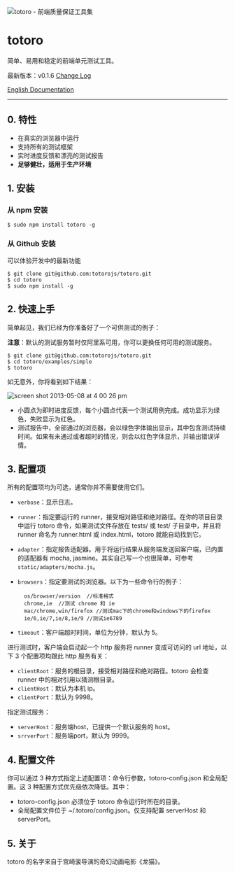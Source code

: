 ![totoro - 前端质量保证工具集](https://f.cloud.github.com/assets/340282/401517/4563cedc-a8dd-11e2-814d-36494351adfa.jpg)

# totoro

简单、易用和稳定的前端单元测试工具。

最新版本：v0.1.6 [Change Log](https://github.com/totorojs/totoro/wiki/change-log)

[English Documentation](README.en.md)

---

## 0. 特性

- 在真实的浏览器中运行
- 支持所有的测试框架
- 实时进度反馈和漂亮的测试报告
- **足够健壮，适用于生产环境**

## 1. 安装

### 从 npm 安装

    $ sudo npm install totoro -g

### 从 Github 安装

可以体验开发中的最新功能

    $ git clone git@github.com:totorojs/totoro.git
    $ cd totoro
    $ sudo npm install -g

## 2. 快速上手

简单起见，我们已经为你准备好了一个可供测试的例子：

**注意**：默认的测试服务暂时仅阿里系可用，你可以更换任何可用的测试服务。

    $ git clone git@github.com:totorojs/totoro.git
    $ cd totoro/examples/simple
    $ totoro

如无意外，你将看到如下结果：

![screen shot 2013-05-08 at 4 00 26 pm](https://f.cloud.github.com/assets/340282/476620/b326ddb6-b7c3-11e2-94b7-4828df877218.png)

- 小圆点为即时进度反馈，每个小圆点代表一个测试用例完成。成功显示为绿色，失败显示为红色。
- 测试报告中，全部通过的浏览器，会以绿色字体输出显示，其中包含测试持续时间。如果有未通过或者超时的情况，则会以红色字体显示，并输出错误详情。

## 3. 配置项

所有的配置项均为可选，通常你并不需要使用它们。

- `verbose`：显示日志。
- `runner`：指定要运行的 runner，接受相对路径和绝对路径。在你的项目目录中运行 totoro 命令，如果测试文件存放在 tests/ 或 test/ 子目录中，并且将 runner 命名为 runner.html 或 index.html，totoro 就能自动找到它。
- `adapter`：指定报告适配器。用于将运行结果从服务端发送回客户端，已内置的适配器有 mocha, jasmine。其实自己写一个也很简单，可参考 `static/adapters/mocha.js`。
- `browsers`：指定要测试的浏览器。以下为一些命令行的例子：

        os/browser/version  //标准格式
        chrome,ie  //测试 chrome 和 ie
        mac/chrome,win/firefox //测试mac下的chrome和windows下的firefox
        ie/6,ie/7,ie/8,ie/9 //测试ie6789

- `timeout`：客户端超时时间，单位为分钟，默认为 5。

进行测试时，客户端会启动起一个 http 服务将 runner 变成可访问的 url 地址，以下 3 个配置项均跟此 http 服务有关：

- `clientRoot`：服务的根目录，接受相对路径和绝对路径。totoro 会检查 runner 中的相对引用以猜测根目录。
- `clientHost`：默认为本机 ip。
- `clientPort`：默认为 9998。

指定测试服务：

- `serverHost`：服务端host，已提供一个默认服务的 host。
- `srrverPort`：服务端port，默认为 9999。

## 4. 配置文件

你可以通过 3 种方式指定上述配置项：命令行参数，totoro-config.json 和全局配置。这 3 种配置方式优先级依次降低。其中：

- totoro-config.json 必须位于 totoro 命令运行时所在的目录。
- 全局配置文件位于 ~/.totoro/config.json。仅支持配置 serverHost 和 serverPort。


## 5. 关于

totoro 的名字来自于宫崎骏导演的奇幻动画电影《龙猫》。